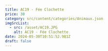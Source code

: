 ```yaml
---
title: AC19 - Fée Clochette
price: 30
category: src/content/categories/Animaux.json
imgSrcList:
  - src: /asset/AC19.JPG
    alt: AC19 - Fée Clochette
date: 2024-05-30T10:51:52.981Z
draft: false
---
```


